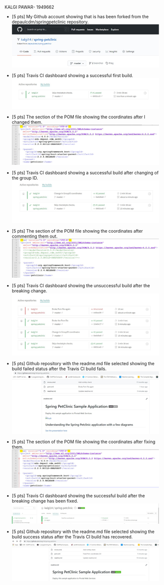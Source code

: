 KALGI PAWAR- 1949662

- [5 pts] My Github account showing that is has been forked from the depaulcdm/springpetclinic repository.
![Part1](images/Part1.jpg)

- [5 pts] Travis CI dashboard showing a successful first build.
![Part2](images/Part2.jpg)

- [5 pts] The section of the POM file showing the coordinates after I changed them.
![Part3](images/Part3.jpg)

- [5 pts] Travis CI dashboard showing a successful build after changing of the group ID.
![Part4](images/Part4.jpg)

- [5 pts] The section of the POM file showing the coordinates after commenting them out.
![Part5](images/Part5.jpg)

- [5 pts] Travis CI dashboard showing the unsuccessful build after the breaking change.
![Part6](images/Part6.jpg)

- [5 pts] Github repository with the readme.md file selected showing the build failed status after the Travis CI build fails.
![Part7](images/Part7.jpg)

- [5 pts] The section of the POM file showing the coordinates after fixing them.
![Part8](images/Part8.jpg)

- [5 pts] Travis CI dashboard showing the successful build after the breaking change has been fixed.
![Part9](images/Part9.jpg)

- [5 pts]  Github repository with the readme.md file selected showing the build success status after the Travis CI build has recovered.
![Part10](images/Part10.jpg)

